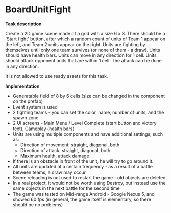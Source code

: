 # BoardUnitFight

**Task description**

Create a 2D game scene made of a grid with a size 6 x 8. There should be a 'Start fight' button, after which a random count of units of Team 1 appear on the left, and Team 2 units appear on the right.
Units are fighting by themselves until only one team survives (or none of them - a draw).
Units should have health bars.
Units can move in any direction for 1 cell.
Units should attack opponent units that are within 1 cell. The attack can be done in any direction.

It is not allowed to use ready assets for this task.

**Implementation**

* Generatable field of 8 by 6 cells (size can be changed in the component on the prefab)
* Event system is used
* 2 fighting teams - you can set the color, name, number of units, and the spawn zone
* 2 UI screens - Main Menu / Level Complete (start button and victory text), Gameplay (health bars)
* Units are using multiple components and have additional settings, such as:
  * Direction of movement: straight, diagonal, both
  * Direction of attack: straight, diagonal, both
  * Maximum health, attack damage
* If there is an obstacle in front of the unit, he will try to go around it.
* All units are updated at a certain frequency - as a result of a battle between teams, a draw may occur
* Scene reloading is not used to restart the game - old objects are deleted
* In a real project, it would not be worth using Destroy, but instead use the same objects in the next battle for the second time
* The game was tested on Mid-range Android - Google Nexus 5, and showed 60 fps (in general, the game itself is elementary, so there should be no problems)

